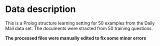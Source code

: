 Data description
================
This is a Prolog structure learning setting for 50 examples from the Daily Mail data set. The documents were stracted from 50 training questions.


**The processed files were manually edited to fix some minor errors**